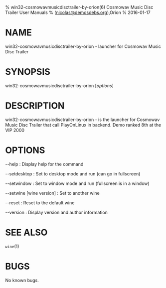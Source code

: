 % win32-cosmowavmusicdisctrailer-by-orion(6) Cosmowav Music Disc Trailer User Manuals
%  (nicolas@demosdebs.org),Orion
% 2016-01-17

# NAME
win32-cosmowavmusicdisctrailer-by-orion - launcher for Cosmowav Music Disc Trailer

# SYNOPSIS
win32-cosmowavmusicdisctrailer-by-orion [*options*]

# DESCRIPTION
win32-cosmowavmusicdisctrailer-by-orion - is the launcher for Cosmowav Music Disc Trailer that call PlayOnLinux in backend.
Demo ranked 8th at the VIP 2000

# OPTIONS
\--help
:   Display help for the command

\--setdesktop
:   Set to desktop mode and run (can go in fullscreen)

\--setwindow
:   Set to window mode and run (fullscreen is in a window)

\--setwine [wine version]
:   Set to another wine

\--reset
:   Reset to the default wine

\--version
:   Display version and author information

# SEE ALSO
`wine`(1)

# BUGS
No known bugs.
